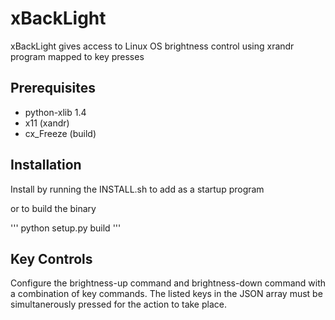 # xBackLight

xBackLight gives access to Linux OS brightness control using xrandr program mapped to key presses

## Prerequisites

- python-xlib 1.4
- x11 (xandr)
- cx_Freeze (build)

## Installation

Install by running the INSTALL.sh to add as a startup program

or to build the binary

'''
python setup.py build
'''

## Key Controls

Configure the brightness-up command and brightness-down command with a combination of key commands.  The listed keys in the JSON array must be simultanerously pressed for the action to take place.
